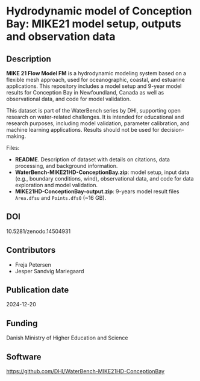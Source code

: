 # Hydrodynamic model of Conception Bay: MIKE21 model setup, outputs and observation data

## Description

**MIKE 21 Flow Model FM** is a hydrodynamic modeling system based on a flexible mesh approach, used for oceanographic, coastal, and estuarine applications. This repository includes a model setup and 9-year model results for Conception Bay in Newfoundland, Canada as well as observational data, and code for model validation.

This dataset is part of the WaterBench series by DHI, supporting open research on water-related challenges. It is intended for educational and research purposes, including model validation, parameter calibration, and machine learning applications. Results should not be used for decision-making.

Files:

* **README**. Description of dataset with details on citations, data processing, and background information. 
* **WaterBench-MIKE21HD-ConceptionBay.zip**: model setup, input data (e.g., boundary conditions, wind), observational data, and code for data exploration and model validation. 
* **MIKE21HD-ConceptionBay-output.zip**: 9-years model result files `Area.dfsu` and `Points.dfs0` (~16 GB).


## DOI

10.5281/zenodo.14504931


## Contributors

* Freja Petersen
* Jesper Sandvig Mariegaard

## Publication date

2024-12-20

## Funding

Danish Ministry of Higher Education and Science

## Software

https://github.com/DHI/WaterBench-MIKE21HD-ConceptionBay